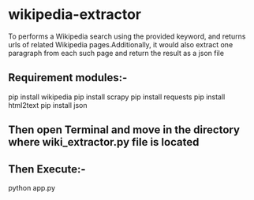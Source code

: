# wikipedia-extractor
To performs a Wikipedia search using the provided keyword, and returns urls of related Wikipedia pages.Additionally, it would also extract one paragraph from each such page and return the result as a json file

## Requirement modules:-
pip install wikipedia
pip install scrapy
pip install requests
pip install html2text
pip install json

## Then open Terminal and move in the directory where wiki_extractor.py file is located

## Then Execute:-
python app.py
